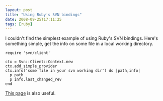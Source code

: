 ```yaml
---
layout: post
title: "Using Ruby's SVN bindings"
date: 2008-09-25T17:11:25
tags: [ruby]
---
```


I couldn't find the simplest example of using Ruby's SVN bindings.  Here's something simple, get the info on some file in a local working directory.

    require 'svn/client'

    ctx = Svn::Client::Context.new
    ctx.add_simple_provider
    ctx.info('some file in your svn working dir') do |path,info|
      p path
      p info.last_changed_rev
    end

[This page](http://www.oneofthewolves.com/2007/03/06/ruby-subversion-bindings-finally-some-documentation/) is also useful.
